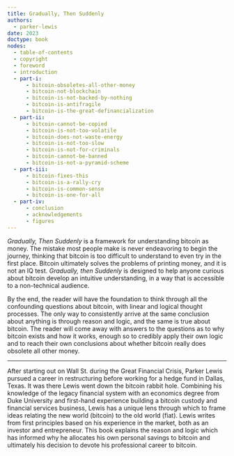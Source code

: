 ```yaml
---
title: Gradually, Then Suddenly
authors:
  - parker-lewis
date: 2023
doctype: book
nodes:
  - table-of-contents
  - copyright
  - foreword
  - introduction
  - part-i:
      - bitcoin-obsoletes-all-other-money
      - bitcoin-not-blockchain
      - bitcoin-is-not-backed-by-nothing
      - bitcoin-is-antifragile
      - bitcoin-is-the-great-definancialization
  - part-ii:
      - bitcoin-cannot-be-copied
      - bitcoin-is-not-too-volatile
      - bitcoin-does-not-waste-energy
      - bitcoin-is-not-too-slow
      - bitcoin-is-not-for-criminals
      - bitcoin-cannot-be-banned
      - bitcoin-is-not-a-pyramid-scheme
  - part-iii:
      - bitcoin-fixes-this
      - bitcoin-is-a-rally-cry
      - bitcoin-is-common-sense
      - bitcoin-is-one-for-all
  - part-iv:
      - conclusion
      - acknowledgements
      - figures
---
```


_Gradually, Then Suddenly_ is a framework for understanding bitcoin as money. The mistake most people make is never endeavoring to begin the journey, thinking that bitcoin is too difficult to understand to even try in the first place. Bitcoin ultimately solves the problems of printing money, and it is not an IQ test. _Gradually, then Suddenly_ is designed to help anyone curious about bitcoin develop an intuitive understanding, in a way that is accessible to a non-technical audience.

By the end, the reader will have the foundation to think through all the confounding questions about bitcoin, with linear and logical thought processes. The only way to consistently arrive at the same conclusion about anything is through reason and logic, and the same is true about bitcoin. The reader will come away with answers to the questions as to why bitcoin exists and how it works, enough so to credibly apply their own logic and to reach their own conclusions about whether bitcoin really does obsolete all other money.

---

After starting out on Wall St. during the Great Financial Crisis, Parker Lewis pursued a career in restructuring before working for a hedge fund in Dallas, Texas. It was there Lewis went down the bitcoin rabbit hole. Combining his knowledge of the legacy financial system with an economics degree from Duke University and first-hand experience building a bitcoin custody and financial services business, Lewis has a unique lens through which to frame ideas relating the new world (bitcoin) to the old world (fiat). Lewis writes from first principles based on his experience in the market, both as an investor and entrepreneur. This book explains the reason and logic which has informed why he allocates his own personal savings to bitcoin and ultimately his decision to devote his professional career to bitcoin.
